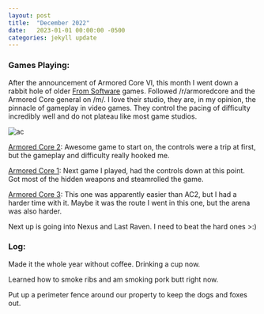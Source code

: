```yaml
---
layout: post
title:  "December 2022"
date:   2023-01-01 00:00:00 -0500
categories: jekyll update
---
```


### Games Playing:
After the announcement of Armored Core VI, this month I went down a rabbit hole of older [From Software][fs] games. Followed /r/armoredcore and the Armored Core general on /m/. I love their studio, they are, in my opinion, the pinnacle of gameplay in video games. They control the pacing of difficulty incredibly well and do not plateau like most game studios.

![ac](https://media.githubusercontent.com/media/vanities/vanities.github.io/master/assets/images/ac.jpg)

[Armored Core 2][ac2]: Awesome game to start on, the controls were a trip at first, but the gameplay and difficulty really hooked me.

[Armored Core 1][ac1]: Next game I played, had the controls down at this point. Got most of the hidden weapons and steamrolled the game.

[Armored Core 3][ac3]: This one was apparently easier than AC2, but I had a harder time with it. Maybe it was the route I went in this one, but the arena was also harder.

Next up is going into Nexus and Last Raven. I need to beat the hard ones >:)

### Log:

Made it the whole year without coffee. Drinking a cup now.

Learned how to smoke ribs and am smoking pork butt right now.

Put up a perimeter fence around our property to keep the dogs and foxes out.


[fs]: https://en.wikipedia.org/wiki/FromSoftware
[ac2]: https://en.wikipedia.org/wiki/Armored_Core_2
[ac1]: https://en.wikipedia.org/wiki/Armored_Core_(video_game)
[ac3]: https://en.wikipedia.org/wiki/Armored_Core_3
